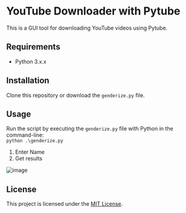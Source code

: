 # YouTube Downloader with Pytube

This is a GUI tool for downloading YouTube videos using Pytube.

## Requirements

- Python 3.x.x

## Installation

Clone this repository or download the `genderize.py` file.

## Usage

Run the script by executing the `genderize.py` file with Python in the command-line:\
<code>python .\genderize.py</code>

1. Enter Name
2. Get results

![image](https://github.com/dtphung/genderize/assets/76885700/18f2dbd1-efe0-4baf-9737-90d3629954ae)

## License

This project is licensed under the [MIT License](LICENSE.md).
